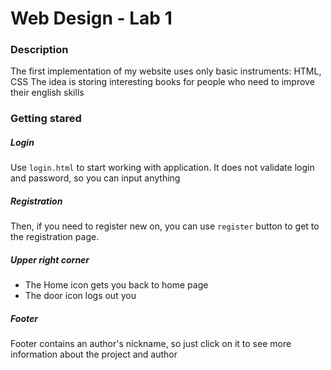 # Web Design - Lab 1

### Description

The first implementation of my website uses only basic instruments: HTML, CSS
The idea is storing interesting books for people who need to improve their english skills


### Getting stared

##### Login
Use `login.html` to start working with application.
It does not validate login and password, so you can input anything

##### Registration
Then, if you need to register new on, you can use `register` button to get to the registration page.


##### Upper right corner

- The Home icon gets you back to home page
- The door icon logs out you

##### Footer

Footer contains an author's nickname, so just click on it to see more information about the project and author
